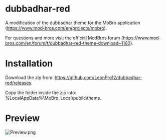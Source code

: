 # dubbadhar-red
A modification of the dubbadhar theme for the MoBro application (https://www.mod-bros.com/en/projects/mobro).

For questions and more visit the official ModBros forum (https://www.mod-bros.com/en/forum/t/dubbadhar-red-theme-download~1160).

# Installation
Download the zip from: https://github.com/LeonPro12/dubbadhar-red/releases.

Copy the folder inside the zip into: %LocalAppData%\MoBro_Local\public\theme.

# Preview
![Preview.png](https://github.com/LeonPro12/dubbadhar-red/blob/master/Preview.png)
